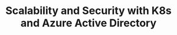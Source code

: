 ---
title: "Scalability and Security with K8s and Azure Active Directory"
description: ""
topics:
- 
youtube: "IhpgoIjvQK8"
type: tv-episode
Date: '2020-03-30'
episode: 0002
---